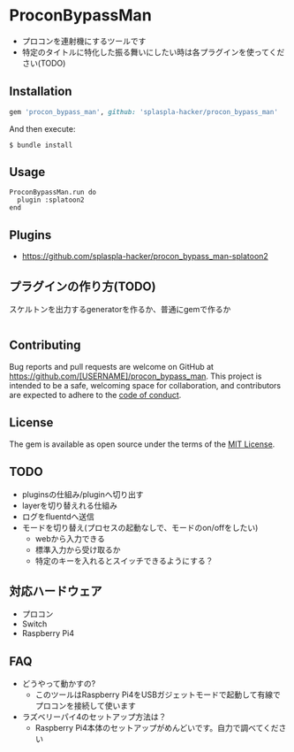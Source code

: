 # ProconBypassMan
* プロコンを連射機にするツールです
* 特定のタイトルに特化した振る舞いにしたい時は各プラグインを使ってください(TODO)

## Installation

```ruby
gem 'procon_bypass_man', github: 'splaspla-hacker/procon_bypass_man'
```

And then execute:

    $ bundle install

## Usage
```
ProconBypassMan.run do
  plugin :splatoon2
end
```

## Plugins
* https://github.com/splaspla-hacker/procon_bypass_man-splatoon2

## プラグインの作り方(TODO)
スケルトンを出力するgeneratorを作るか、普通にgemで作るか

```
```


## Contributing

Bug reports and pull requests are welcome on GitHub at https://github.com/[USERNAME]/procon_bypass_man. This project is intended to be a safe, welcoming space for collaboration, and contributors are expected to adhere to the [code of conduct](https://github.com/[USERNAME]/procon_bypass_man/blob/master/CODE_OF_CONDUCT.md).

## License

The gem is available as open source under the terms of the [MIT License](https://opensource.org/licenses/MIT).

## TODO
* pluginsの仕組み/pluginへ切り出す
* layerを切り替えれる仕組み
* ログをfluentdへ送信
* モードを切り替え(プロセスの起動なしで、モードのon/offをしたい)
  * webから入力できる
  * 標準入力から受け取るか
  * 特定のキーを入れるとスイッチできるようにする？

## 対応ハードウェア
* プロコン
* Switch
* Raspberry Pi4

## FAQ
* どうやって動かすの?
    * このツールはRaspberry Pi4をUSBガジェットモードで起動して有線でプロコンを接続して使います
* ラズベリーパイ4のセットアップ方法は？
    * Raspberry Pi4本体のセットアップがめんどいです。自力で調べてください
